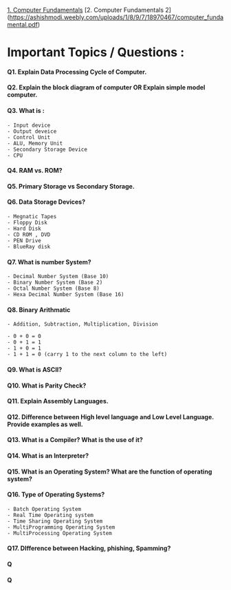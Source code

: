 [1. Computer Fundamentals](https://nios.ac.in/media/documents/vocational/CLS/Certificate_Course_in_Library_Science_english/M4_PDF/M4L1.pdf)
[2. Computer Fundamentals 2] (https://ashishmodi.weebly.com/uploads/1/8/9/7/18970467/computer_fundamental.pdf)



# Important Topics / Questions :
#### Q1. Explain Data Processing Cycle of Computer.
#### Q2. Explain the block diagram of computer OR Explain simple model computer.
#### Q3. What is :
    - Input device
    - Output deveice
    - Control Unit
    - ALU, Memory Unit
    - Secondary Storage Device
    - CPU
#### Q4. RAM vs. ROM?
#### Q5. Primary Storage vs Secondary Storage.
#### Q6. Data Storage Devices?
    - Megnatic Tapes
    - Floppy Disk
    - Hard Disk
    - CD ROM , DVD
    - PEN Drive
    - BlueRay disk
#### Q7. What is number System? 
    - Decimal Number System (Base 10)
    - Binary Number System (Base 2)
    - Octal Number System (Base 8)
    - Hexa Decimal Number System (Base 16)

#### Q8. Binary Arithmatic
    - Addition, Subtraction, Multiplication, Division

    - 0 + 0 = 0
    - 0 + 1 = 1
    - 1 + 0 = 1
    - 1 + 1 = 0 (carry 1 to the next column to the left)
#### Q9. What is ASCII? 
#### Q10. What is Parity Check?
#### Q11. Explain Assembly Languages.
#### Q12. Difference between High level language and Low Level Language. Provide examples as well.
#### Q13. What is a Compiler? What is the use of it?
#### Q14. What is an Interpreter?
#### Q15. What is an Operating System? What are the function of operating system?
#### Q16. Type of Operating Systems? 
    - Batch Operating System
    - Real Time Operating system
    - Time Sharing Operating System
    - MultiProgramming Operating System
    - MultiProcessing Operating System
#### Q17. DIfference between Hacking, phishing, Spamming?


#### Q
#### Q


